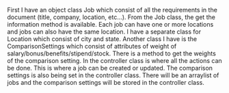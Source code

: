 First I have an object class Job which consist of all the requirements in the document (title, company, location, etc...). From the Job class, the get the information method is available. Each job can have one or more locations and jobs can also have the same location. I have a separate class for Location which consist of city and state. Another class I have is the ComparisonSettings which consist of attributes of weight of salary/bonus/benefits/stipend/stock. There is a method to get the weights of the comparison setting. In the controller class is where all the actions can be done. This is where a job can be created or updated. The comparison settings is also being set in the controller class. There will be an arraylist of jobs and the comparison settings will be stored in the controller class.